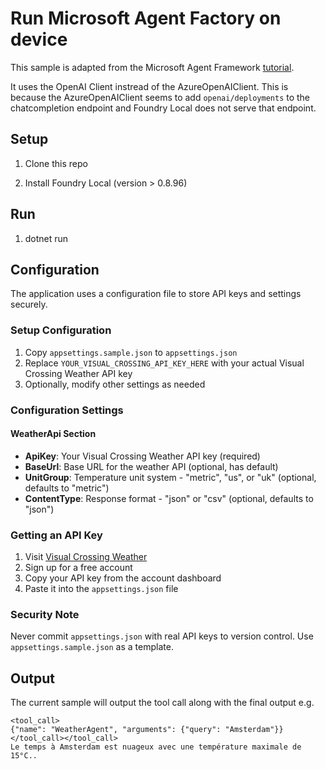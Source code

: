 # Run Microsoft Agent Factory on device

This sample is adapted from the Microsoft Agent Framework [tutorial](https://learn.microsoft.com/en-us/agent-framework/tutorials/agents/agent-as-function-tool?pivots=programming-language-csharp).

It uses the OpenAI Client instread of the AzureOpenAIClient. This is because the AzureOpenAIClient seems to add `openai/deployments` to the chatcompletion endpoint and Foundry Local does not serve that endpoint.

## Setup

1. Clone this repo

2. Install Foundry Local (version > 0.8.96)

## Run

1. dotnet run

## Configuration

The application uses a configuration file to store API keys and settings securely.

### Setup Configuration

1. Copy `appsettings.sample.json` to `appsettings.json`
2. Replace `YOUR_VISUAL_CROSSING_API_KEY_HERE` with your actual Visual Crossing Weather API key
3. Optionally, modify other settings as needed

### Configuration Settings

#### WeatherApi Section

- **ApiKey**: Your Visual Crossing Weather API key (required)
- **BaseUrl**: Base URL for the weather API (optional, has default)
- **UnitGroup**: Temperature unit system - "metric", "us", or "uk" (optional, defaults to "metric")
- **ContentType**: Response format - "json" or "csv" (optional, defaults to "json")

### Getting an API Key

1. Visit [Visual Crossing Weather](https://www.visualcrossing.com/weather-api)
2. Sign up for a free account
3. Copy your API key from the account dashboard
4. Paste it into the `appsettings.json` file

### Security Note

Never commit `appsettings.json` with real API keys to version control. Use `appsettings.sample.json` as a template.

## Output

The current sample will output the tool call along with the final output e.g.

```
<tool_call>
{"name": "WeatherAgent", "arguments": {"query": "Amsterdam"}}
</tool_call></tool_call>
Le temps à Amsterdam est nuageux avec une température maximale de 15°C..
```